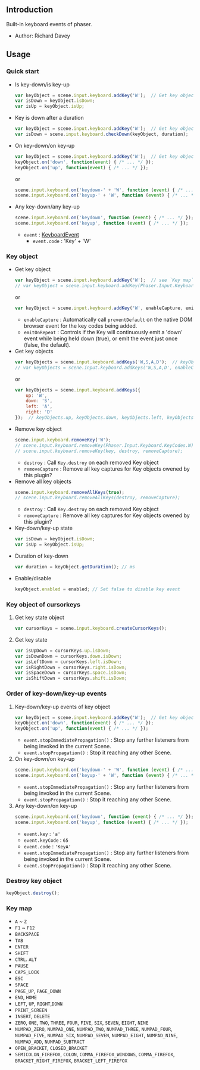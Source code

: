## Introduction

Built-in keyboard events of phaser.

- Author: Richard Davey

## Usage

### Quick start

- Is key-down/is key-up
    ```javascript
    var keyObject = scene.input.keyboard.addKey('W');  // Get key object
    var isDown = keyObject.isDown;
    var isUp = keyObject.isUp;
    ```
- Key is down after a duration
    ```javascript
    var keyObject = scene.input.keyboard.addKey('W');  // Get key object
    var isDown = scene.input.keyboard.checkDown(keyObject, duration);
    ```
- On key-down/on key-up
    ```javascript
    var keyObject = scene.input.keyboard.addKey('W');  // Get key object
    keyObject.on('down', function(event) { /* ... */ });
    keyObject.on('up', function(event) { /* ... */ });
    ```
    or
    ```javascript
    scene.input.keyboard.on('keydown-' + 'W', function (event) { /* ... */ });
    scene.input.keyboard.on('keyup-' + 'W', function (event) { /* ... */ });
    ```
- Any key-down/any key-up
    ```javascript
    scene.input.keyboard.on('keydown', function (event) { /* ... */ });
    scene.input.keyboard.on('keyup', function (event) { /* ... */ });
    ```
    - `event` : [KeyboardEvent](https://www.w3schools.com/jsref/obj_keyboardevent.asp)
        - `event.code` : 'Key' + 'W'

### Key object

- Get key object
    ```javascript
    var keyObject = scene.input.keyboard.addKey('W');  // see `Key map` section
    // var keyObject = scene.input.keyboard.addKey(Phaser.Input.Keyboard.KeyCodes.W);
    ```
    or
    ```javascript
    var keyObject = scene.input.keyboard.addKey('W', enableCapture, emitOnRepeat);
    ```
    - `enableCapture` : Automatically call `preventDefault` on the native DOM browser event for the key codes being added.
    - `emitOnRepeat` : Controls if the Key will continuously emit a 'down' event while being held down (true), or emit the event just once (false, the default).
- Get key objects
    ```javascript
    var keyObjects = scene.input.keyboard.addKeys('W,S,A,D');  // keyObjects.W, keyObjects.S, keyObjects.A, keyObjects.D
    // var keyObjects = scene.input.keyboard.addKeys('W,S,A,D', enableCapture, emitOnRepeat);
    ```
    or
    ```javascript
    var keyObjects = scene.input.keyboard.addKeys({
        up: 'W',
        down: 'S',
        left: 'A',
        right: 'D'
    });  // keyObjects.up, keyObjects.down, keyObjects.left, keyObjects.right
    ```
- Remove key object
    ```javascript
    scene.input.keyboard.removeKey('W');
    // scene.input.keyboard.removeKey(Phaser.Input.Keyboard.KeyCodes.W);
    // scene.input.keyboard.removeKey(key, destroy, removeCapture);
    ```
    - `destroy` : Call `Key.destroy` on each removed Key object
    - `removeCapture` : Remove all key captures for Key objects owened by this plugin?
- Remove all key objects
    ```javascript
    scene.input.keyboard.removeAllKeys(true);
    // scene.input.keyboard.removeAllKeys(destroy, removeCapture);
    ```
    - `destroy` : Call `Key.destroy` on each removed Key object
    - `removeCapture` : Remove all key captures for Key objects owened by this plugin?
- Key-down/key-up state
    ```javascript
    var isDown = keyObject.isDown;
    var isUp = keyObject.isUp;
    ```
- Duration of key-down
    ```javascript
    var duration = keyObject.getDuration(); // ms
    ```
- Enable/disable
    ```javascript
    keyObject.enabled = enabled; // Set false to disable key event
    ```

### Key object of cursorkeys

1. Get key state object
    ```javascript
    var cursorKeys = scene.input.keyboard.createCursorKeys();
    ```
1. Get key state
    ```javascript
    var isUpDown = cursorKeys.up.isDown;
    var isDownDown = cursorKeys.down.isDown;
    var isLeftDown = cursorKeys.left.isDown;
    var isRightDown = cursorKeys.right.isDown;
    var isSpaceDown = cursorKeys.space.isDown;
    var isShiftDown = cursorKeys.shift.isDown;
    ```

### Order of key-down/key-up events

1. Key-down/key-up events of key object
    ```javascript
    var keyObject = scene.input.keyboard.addKey('W');  // Get key object
    keyObject.on('down', function(event) { /* ... */ });
    keyObject.on('up', function(event) { /* ... */ });
    ```
    - `event.stopImmediatePropagation()` : Stop any further listeners from being invoked in the current Scene.
    - `event.stopPropagation()` : Stop it reaching any other Scene.
1. On key-down/on key-up
    ```javascript
    scene.input.keyboard.on('keydown-' + 'W', function (event) { /* ... */ });
    scene.input.keyboard.on('keyup-' + 'W', function (event) { /* ... */ });
    ```
    - `event.stopImmediatePropagation()` : Stop any further listeners from being invoked in the current Scene.
    - `event.stopPropagation()` : Stop it reaching any other Scene.    
1. Any key-down/on key-up
    ```javascript
    scene.input.keyboard.on('keydown', function (event) { /* ... */ });
    scene.input.keyboard.on('keyup', function (event) { /* ... */ });
    ```
    - `event.key` : `'a'`
    - `event.keyCode` : `65`
    - `event.code` : `'KeyA'`
    - `event.stopImmediatePropagation()` : Stop any further listeners from being invoked in the current Scene.
    - `event.stopPropagation()` : Stop it reaching any other Scene.

### Destroy key object

```javascript
keyObject.destroy();
```

### Key map

- `A` ~ `Z`
- `F1` ~ `F12`
- `BACKSPACE`
- `TAB`
- `ENTER`
- `SHIFT`
- `CTRL`. `ALT`
- `PAUSE`
- `CAPS_LOCK`
- `ESC`
- `SPACE`
- `PAGE_UP`, `PAGE_DOWN`
- `END`, `HOME`
- `LEFT`, `UP`, `RIGHT`,`DOWN`
- `PRINT_SCREEN`
- `INSERT`, `DELETE`
- `ZERO`, `ONE`, `TWO`, `THREE`, `FOUR`, `FIVE`, `SIX`, `SEVEN`, `EIGHT`, `NINE`
- `NUMPAD_ZERO`, `NUMPAD_ONE`, `NUMPAD_TWO`, `NUMPAD_THREE`, `NUMPAD_FOUR`, `NUMPAD_FIVE`, `NUMPAD_SIX`, `NUMPAD_SEVEN`, `NUMPAD_EIGHT`, `NUMPAD_NINE`, `NUMPAD_ADD`, `NUMPAD_SUBTRACT`
- `OPEN_BRACKET`, `CLOSED_BRACKET`
- `SEMICOLON_FIREFOX`, `COLON`, `COMMA_FIREFOX_WINDOWS`, `COMMA_FIREFOX`, `BRACKET_RIGHT_FIREFOX`, `BRACKET_LEFT_FIREFOX`